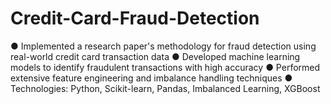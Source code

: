 # Credit-Card-Fraud-Detection
● Implemented a research paper's methodology for fraud detection using real-world credit card transaction data 
● Developed machine learning models to identify fraudulent transactions with high accuracy 
● Performed extensive feature engineering and imbalance handling techniques 
● Technologies: Python, Scikit-learn, Pandas, Imbalanced Learning, XGBoost 
